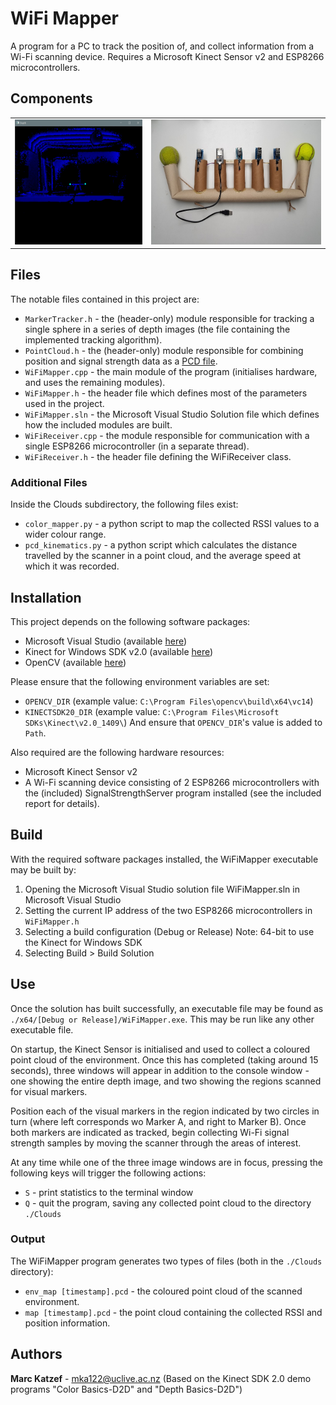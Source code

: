 # WiFi Mapper
A program for a PC to track the position of, and collect information from a Wi-Fi scanning device. Requires a Microsoft Kinect Sensor v2 and ESP8266 microcontrollers.

## Components
<table>
<td>
<img src="../Images/depth_view.png" height="200" title="Tracking underway">
</td>
<td>
<img src="../Images/scanner.jpg" height="200" title="3D Wi-Fi scanner">
</td>
</table>

## Files
The notable files contained in this project are: 
* `MarkerTracker.h` - the (header-only) module responsible for tracking a single sphere in a series of depth images (the file containing the implemented tracking algorithm).
* `PointCloud.h` - the (header-only) module responsible for combining position and signal strength data as a [PCD file](http://pointclouds.org/documentation/tutorials/pcd_file_format.php).
* `WiFiMapper.cpp` - the main module of the program (initialises hardware, and uses the remaining modules).
* `WiFiMapper.h` - the header file which defines most of the parameters used in the project. 
* `WiFiMapper.sln` - the Microsoft Visual Studio Solution file which defines how the included modules are built.
* `WiFiReceiver.cpp` - the module responsible for communication with a single ESP8266 microcontroller (in a separate thread).
* `WiFiReceiver.h` - the header file defining the WiFiReceiver class.

### Additional Files
Inside the Clouds subdirectory, the following files exist:
* `color_mapper.py` - a python script to map the collected RSSI values to a wider colour range.
* `pcd_kinematics.py` - a python script which calculates the distance travelled by the scanner in a point cloud, and the average speed at which it was recorded.

## Installation
This project depends on the following software packages:
* Microsoft Visual Studio (available [here](https://www.visualstudio.com/downloads/))
* Kinect for Windows SDK v2.0 (available [here](https://www.microsoft.com/en-us/download/details.aspx?id=44561))
* OpenCV (available [here](https://opencv.org/releases.html))

Please ensure that the following environment variables are set:
* `OPENCV_DIR` (example value: `C:\Program Files\opencv\build\x64\vc14`)
* `KINECTSDK20_DIR` (example value: `C:\Program Files\Microsoft SDKs\Kinect\v2.0_1409\`)
And ensure that `OPENCV_DIR`'s value is added to `Path`.

Also required are the following hardware resources:
* Microsoft Kinect Sensor v2
* A Wi-Fi scanning device consisting of 2 ESP8266 microcontrollers with the (included) SignalStrengthServer program installed (see the included report for details).

## Build
With the required software packages installed, the WiFiMapper executable may be built by:
1. Opening the Microsoft Visual Studio solution file WiFiMapper.sln in Microsoft Visual Studio
2. Setting the current IP address of the two ESP8266 microcontrollers in `WiFiMapper.h`
3. Selecting a build configuration (Debug or Release) Note: 64-bit to use the Kinect for Windows SDK
4. Selecting Build > Build Solution

## Use
Once the solution has built successfully, an executable file may be found as `./x64/[Debug or Release]/WiFiMapper.exe`. This may be run like any other executable file.

On startup, the Kinect Sensor is initialised and used to collect a coloured point cloud of the environment. Once this has completed (taking around 15 seconds), three windows will appear in addition to the console window - one showing the entire depth image, and two showing the regions scanned for visual markers.

Position each of the visual markers in the region indicated by two circles in turn (where left corresponds wo Marker A, and right to Marker B). Once both markers are indicated as tracked, begin collecting Wi-Fi signal strength samples by moving the scanner through the areas of interest.

At any time while one of the three image windows are in focus, pressing the following keys will trigger the following actions:
* `S` - print statistics to the terminal window
* `Q` - quit the program, saving any collected point cloud to the directory `./Clouds`

### Output
The WiFiMapper program generates two types of files (both in the `./Clouds` directory):
* `env_map [timestamp].pcd` - the coloured point cloud of the scanned environment.
* `map [timestamp].pcd` - the point cloud containing the collected RSSI and position information.

## Authors
**Marc Katzef** - mka122@uclive.ac.nz
(Based on the Kinect SDK 2.0 demo programs "Color Basics-D2D" and "Depth Basics-D2D")